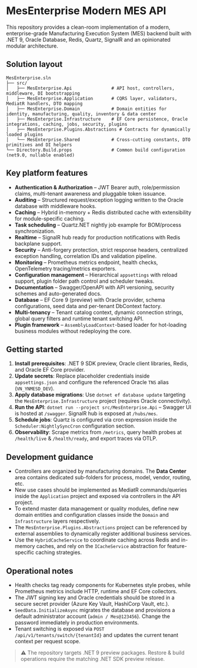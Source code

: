 # MesEnterprise Modern MES API

This repository provides a clean-room implementation of a modern, enterprise-grade Manufacturing Execution System (MES) backend built with .NET 9, Oracle Database, Redis, Quartz, SignalR and an opinionated modular architecture.

## Solution layout

```
MesEnterprise.sln
├── src/
│   ├── MesEnterprise.Api               # API host, controllers, middleware, DI bootstrapping
│   ├── MesEnterprise.Application       # CQRS layer, validators, MediatR handlers, DTO mapping
│   ├── MesEnterprise.Domain            # Domain entities for identity, manufacturing, quality, inventory & data center
│   ├── MesEnterprise.Infrastructure    # EF Core persistence, Oracle integrations, caching, jobs, security, plugins
│   ├── MesEnterprise.Plugins.Abstractions # Contracts for dynamically loaded plugins
│   └── MesEnterprise.Shared            # Cross-cutting constants, DTO primitives and DI helpers
└── Directory.Build.props               # Common build configuration (net9.0, nullable enabled)
```

## Key platform features

* **Authentication & Authorization** – JWT Bearer auth, role/permission claims, multi-tenant awareness and pluggable token issuance.
* **Auditing** – Structured request/exception logging written to the Oracle database with middleware hooks.
* **Caching** – Hybrid in-memory + Redis distributed cache with extensibility for module-specific caching.
* **Task scheduling** – Quartz.NET nightly job example for BOM/process synchronization.
* **Realtime** – SignalR hub ready for production notifications with Redis backplane support.
* **Security** – Anti-forgery protection, strict response headers, centralized exception handling, correlation IDs and validation pipeline.
* **Monitoring** – Prometheus metrics endpoint, health checks, OpenTelemetry tracing/metrics exporters.
* **Configuration management** – Hierarchical `appsettings` with reload support, plugin folder path control and scheduler tweaks.
* **Documentation** – Swagger/OpenAPI with API versioning, security schemes and auto-generated docs.
* **Database** – EF Core 9 (preview) with Oracle provider, schema configurations, seed data and per-tenant DbContext factory.
* **Multi-tenancy** – Tenant catalog context, dynamic connection strings, global query filters and runtime tenant switching API.
* **Plugin framework** – `AssemblyLoadContext`-based loader for hot-loading business modules without redeploying the core.

## Getting started

1. **Install prerequisites**: .NET 9 SDK preview, Oracle client libraries, Redis, and Oracle EF Core provider.
2. **Update secrets**: Replace placeholder credentials inside `appsettings.json` and configure the referenced Oracle `TNS` alias (`VN_YNMESD_DEV`).
3. **Apply database migrations**: Use `dotnet ef database update` targeting the `MesEnterprise.Infrastructure` project (requires Oracle connectivity).
4. **Run the API**: `dotnet run --project src/MesEnterprise.Api` – Swagger UI is hosted at `/swagger`. SignalR hub is exposed at `/hubs/mes`.
5. **Schedule jobs**: Quartz is configured via cron expression inside the `Scheduler:NightlySyncCron` configuration section.
6. **Observability**: Scrape metrics from `/metrics`, query health probes at `/health/live` & `/health/ready`, and export traces via OTLP.

## Development guidance

* Controllers are organized by manufacturing domains. The **Data Center** area contains dedicated sub-folders for process, model, vendor, routing, etc.
* New use cases should be implemented as MediatR commands/queries inside the `Application` project and exposed via controllers in the API project.
* To extend master data management or quality modules, define new domain entities and configuration classes inside the `Domain` and `Infrastructure` layers respectively.
* The `MesEnterprise.Plugins.Abstractions` project can be referenced by external assemblies to dynamically register additional business services.
* Use the `HybridCacheService` to coordinate caching across Redis and in-memory caches, and rely on the `ICacheService` abstraction for feature-specific caching strategies.

## Operational notes

* Health checks tag ready components for Kubernetes style probes, while Prometheus metrics include HTTP, runtime and EF Core collectors.
* The JWT signing key and Oracle credentials should be stored in a secure secret provider (Azure Key Vault, HashiCorp Vault, etc.).
* `SeedData.InitializeAsync` migrates the database and provisions a default administrator account (`admin / Mes@123456`). Change the password immediately in production environments.
* Tenant switching is exposed via `POST /api/v1/tenants/switch/{tenantId}` and updates the current tenant context per request scope.

> ⚠️ The repository targets .NET 9 preview packages. Restore & build operations require the matching .NET SDK preview release.
